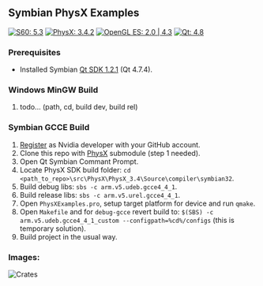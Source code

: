 ## Symbian PhysX Examples
[![S60: 5.3](https://img.shields.io/badge/s60-5.3-lightgrey.svg)](https://en.wikipedia.org/wiki/S60_(software_platform))
[![PhysX: 3.4.2](https://img.shields.io/badge/physx-3.4.2-brightgreen.svg)](https://github.com/NVIDIAGameWorks/PhysX-3.4)
[![OpenGL ES: 2.0 | 4.3](https://img.shields.io/badge/opengl%20es-2.0-brightgreen.svg)](https://www.google.com/search?q=gpu+drivers)
[![Qt: 4.8](https://img.shields.io/badge/qt-4.8-green.svg)](https://www.qt.io)

### Prerequisites
- Installed Symbian [Qt SDK 1.2.1](https://www.mediafire.com/folder/79jhy594xb3uk/Symbian_Development) (Qt 4.7.4).

### Windows MinGW Build
1. todo... (path, cd, build dev, build rel)

### Symbian GCCE Build
1. [Register](https://developer.nvidia.com/physx-source-github) as Nvidia developer with your GitHub account.
2. Clone this repo with [PhysX](https://github.com/djbozkosz/PhysX-3.4) submodule (step 1 needed).
3. Open Qt Symbian Commant Prompt.
4. Locate PhysX SDK build folder: `cd <path_to_repo>\src\PhysX\PhysX_3.4\Source\compiler\symbian32`.
5. Build debug libs: `sbs -c arm.v5.udeb.gcce4_4_1`.
6. Build release libs: `sbs -c arm.v5.urel.gcce4_4_1`.
7. Open `PhysXExamples.pro`, setup target platform for device and run `qmake`.
8. Open `Makefile` and for `debug-gcce` revert build to: `$(SBS) -c arm.v5.udeb.gcce4_4_1_custom --configpath=%cd%/configs` (this is temporary solution).
9. Build project in the usual way.

### Images:
<img src="https://s15.postimg.cc/qith8huob/Scr_259.jpg" alt="Crates">
